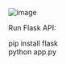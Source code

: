 

![image](https://github.com/user-attachments/assets/9701a52d-86a9-4b0a-b590-7ec2e144fc8e)

Run Flask API:

pip install flask <br />
python app.py
